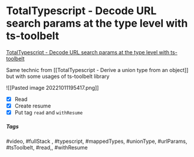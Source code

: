 # TotalTypescript - Decode URL search params at the type level with ts-toolbelt
[TotalTypescript - Decode URL search params at the type level with ts-toolbelt](https://www.totaltypescript.com/tips/decode-url-search-params-at-the-type-level-with-ts-toolbelt)

Same technic from [[TotalTypescript - Derive a union type from an object]] but with some usages of ts-toolbelt library

![[Pasted image 20221011195417.png]]

- [x] Read
- [x] Create resume
- [x] Put tag `read` and `withResume`

##### Tags
#video, #fullStack , #typescript, #mappedTypes, #unionType, #urlParams, #tsToolbelt, #read,, #withResume 
